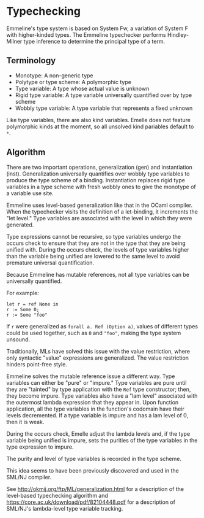 # Typechecking

Emmeline's type system is based on System Fw, a variation of System F with
higher-kinded types. The Emmeline typechecker performs Hindley-Milner type
inference to determine the principal type of a term.

## Terminology

- Monotype: A non-generic type
- Polytype or type scheme: A polymorphic type
- Type variable: A type whose actual value is unknown
- Rigid type variable: A type variable universally quantified over by type
  scheme
- Wobbly type variable: A type variable that represents a fixed unknown

Like type variables, there are also kind variables. Emelle does not feature
polymorphic kinds at the moment, so all unsolved kind pariables default to `*`.

## Algorithm

There are two important operations, generalization (gen) and instantiation
(inst). Generalization universally quantifies over wobbly type variables to
produce the type scheme of a binding. Instantiation replaces rigid type
variables in a type scheme with fresh wobbly ones to give the monotype of a
variable use site.

Emmeline uses level-based generalization like that in the OCaml compiler. When
the typechecker visits the definition of a let-binding, it increments the "let
level." Type variables are associated with the level in which they were
generated.

Type expressions cannot be recursive, so type variables undergo the occurs check
to ensure that they are not in the type that they are being unified with. During
the occurs check, the levels of type variables higher than the variable being
unified are lowered to the same level to avoid premature universal
quantification.

Because Emmeline has mutable references, not all type variables can be
universally quantified.

For example:

    let r = ref None in
    r := Some 0;
    r := Some "foo"

If `r` were generalized as `forall a. Ref (Option a)`, values of different types
could be used together, such as `0` and `"foo"`, making the type system unsound.

Traditionally, MLs have solved this issue with the value restriction, where only
syntactic "value" expressions are generalized. The value restriction hinders
point-free  style.

Emmeline solves the mutable reference issue a different way. Type variables can
either be "pure" or "impure." Type variables are pure until they are "tainted"
by type application with the `Ref` type constructor; then, they become impure.
Type variables also have a "lam level" associated with the outermost lambda
expression that they appear in. Upon function application, all the type
variables in the function's codomain have their levels decremented. If a type
variable is impure and has a lam level of 0, then it is weak.


During the occurs check, Emelle adjust the lambda levels and, if the type
variable being unified is impure, sets the purities of the type variables in the
type expression to impure.

The purity and level of type variables is recorded in the type scheme.

This idea seems to have been previously discovered and used in the SML/NJ
compiler.

See http://okmij.org/ftp/ML/generalization.html for a description of the
level-based typechecking algorithm and
https://core.ac.uk/download/pdf/82104448.pdf for a description of SML/NJ's
lambda-level type variable tracking.
